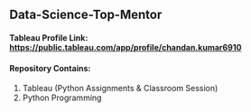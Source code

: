 ## Data-Science-Top-Mentor
#### Tableau Profile Link: https://public.tableau.com/app/profile/chandan.kumar6910
#### Repository Contains: 
  1. Tableau (Python Assignments & Classroom Session)
  2. Python Programming

